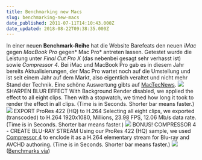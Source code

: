 ```yaml
---
title: Benchmarking new Macs
slug: benchmarking-new-macs
date_published: 2011-07-11T14:10:43.000Z
date_updated: 2018-08-22T09:38:35.000Z
---
```


In einer neuen **Benchmark-Reihe** hat die Website Barefeats den neuen *iMac* gegen *MacBook Pro* gegen* Mac Pro* antreten lassen. Getestet wurde die Leistung unter *Final Cut Pro X* (das nebenbei gesagt sehr verhasst ist) sowie *Compressor 4*. Bei iMac und MacBook Pro gab es in diesem Jahr bereits Aktualisierungen, der Mac Pro wartet noch auf die Umstellung und ist seit einem Jahr auf dem Markt, also eigentlich veraltet und nicht mehr Stand der Technik. Eine schöne Auswertung gibts auf [MacTecNews](http://www.mactechnews.de/news/index/iMac-vs--MacBook-Pro-vs--Mac-Pro-im-FCPX-Benchmark-150468.html).
![](//barefeats.com/images10/fpcx01_bld.gif)
SHARPEN BLUR EFFECT
With Background Render disabled, we applied the effect to all eight clips. Then with a stopwatch, we timed how long it took to render the effect in all clips. (Time is in Seconds. Shorter bar means faster.)
![](//barefeats.com/images10/fcpx01_bls.gif)
EXPORT ProRes 422 (HQ) to H.264
Selecting all eight clips, we exported (transcoded) to H.264 1920x1080, Millions, 23.98 FPS, 12.06 Mb/s data rate. (Time is in Seconds. Shorter bar means faster.)
![](//barefeats.com/images10/fcpx01_exp.gif)
BONUS! COMPRESSOR 4 - CREATE BLU-RAY STREAM
Using our ProRes 422 (HQ) sample, we used [Compressor 4](http://www.apple.com/finalcutpro/compressor/) to enclode it as a H.264 elementary stream for Blu-ray and AVCHD authoring. (Time is in Seconds. Shorter bar means faster.)
![](//barefeats.com/images10/fcpx01_blu.gif)
([Benchmarks via](http://barefeats.com/fcpx01.html))
